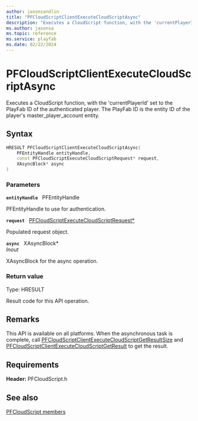 ```yaml
---
author: jasonsandlin
title: "PFCloudScriptClientExecuteCloudScriptAsync"
description: "Executes a CloudScript function, with the 'currentPlayerId' set to the PlayFab ID of the authenticated player. The PlayFab ID is the entity ID of the player's master_player_account entity."
ms.author: jasonsa
ms.topic: reference
ms.service: playfab
ms.date: 02/22/2024
---
```


# PFCloudScriptClientExecuteCloudScriptAsync  

Executes a CloudScript function, with the 'currentPlayerId' set to the PlayFab ID of the authenticated player. The PlayFab ID is the entity ID of the player's master_player_account entity.  

## Syntax  
  
```cpp
HRESULT PFCloudScriptClientExecuteCloudScriptAsync(  
    PFEntityHandle entityHandle,  
    const PFCloudScriptExecuteCloudScriptRequest* request,  
    XAsyncBlock* async  
)  
```  
  
### Parameters  
  
**`entityHandle`** &nbsp; PFEntityHandle  
  
PFEntityHandle to use for authentication.  
  
**`request`** &nbsp; [PFCloudScriptExecuteCloudScriptRequest*](../../pfcloudscripttypes/structs/pfcloudscriptexecutecloudscriptrequest.md)  
  
Populated request object.  
  
**`async`** &nbsp; XAsyncBlock*  
*_Inout_*  
  
XAsyncBlock for the async operation.  
  
  
### Return value
Type: HRESULT
  
Result code for this API operation.
  
## Remarks  
  
This API is available on all platforms. When the asynchronous task is complete, call [PFCloudScriptClientExecuteCloudScriptGetResultSize](pfcloudscriptclientexecutecloudscriptgetresultsize.md) and [PFCloudScriptClientExecuteCloudScriptGetResult](pfcloudscriptclientexecutecloudscriptgetresult.md) to get the result.
  
## Requirements  
  
**Header:** PFCloudScript.h
  
## See also  
[PFCloudScript members](../pfcloudscript_members.md)  

  
  
